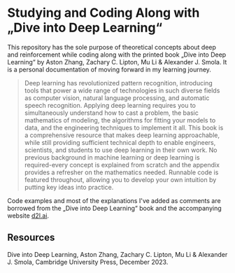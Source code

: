 # Studying and Coding Along with „Dive into Deep Learning“

This repository has the sole purpose of theoretical concepts about deep and reinforcement while coding along with the printed book „Dive into Deep Learning“ by Aston Zhang, Zachary C. Lipton, Mu Li & Alexander J. Smola. It is a personal documentation of moving forward in my learning journey.

> Deep learning has revolutionized pattern recognition, introducing tools that power a wide range of technologies in such diverse fields as computer vision, natural language processing, and automatic speech recognition. Applying deep learning requires you to simultaneously understand how to cast a problem, the basic mathematics of modeling, the algorithms for fitting your models to data, and the engineering techniques to implement it all. This book is a comprehensive resource that makes deep learning approachable, while still providing sufficient technical depth to enable engineers, scientists, and students to use deep learning in their own work. No previous background in machine learning or deep learning is required-every concept is explained from scratch and the appendix provides a refresher on the mathematics needed. Runnable code is featured throughout, allowing you to develop your own intuition by putting key ideas into practice.

Code examples and most of the explanations I've added as comments are borrowed from the „Dive into Deep Learning“ book and the accompanying website [d2l.ai](https://d2l.ai/). 

## Resources

Dive into Deep Learning, Aston Zhang, Zachary C. Lipton, Mu Li & Alexander J. Smola, Cambridge University Press, December 2023.
